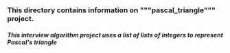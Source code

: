 ### This directory contains information on """pascal_triangle""" project.

##### This interview algorithm project uses a list of lists of integers to represent Pascal's triangle


